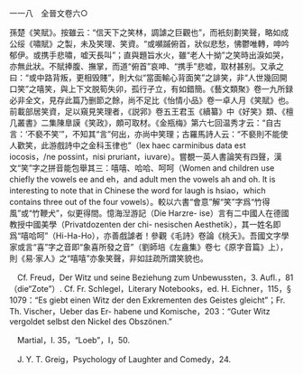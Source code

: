 一一八　全晉文卷六○

孫楚《笑賦》。按雖云：“信天下之笑林，調謔之巨觀也”，而衹刻劃笑聲，略如成公绥《嘯賦》之製，未及笑理、笑資。“或嚬䠞俯首，狀似悲愁，怫鬱唯轉，呻吟郁伊。或携手悲嘯，嘘天長叫”；直與題旨水火，雖“老人十拗”之笑時出淚如哭，亦無此狀。不賦捧腹、撫掌，而道“俯首”哀呻、“携手”悲嘘，取材甚别。又承之曰：“或中路背叛，更相毁賤”，則大似“當面輸心背面笑”之誹笑，非“人世幾回開口笑”之嘻笑，與上下文脱筍失卯，孤行孑立，有如錯簡。《藝文類聚》卷一九所録必非全文，見存此篇乃删節之餘，尚不足比《怡情小品》卷一卓人月《笑賦》也。前載部居笑資，足以窺見笑理者，《説郛》卷五王君玉《續纂》中《好笑》類、《檀几叢書》二集陳臯謨《笑政》，頗可取材。《金瓶梅》第六七回温秀才云：“自古言：‘不褻不笑’”，不知其“言”何出，亦尚中笑理；古羅馬詩人云：“不褻則不能使人歡笑，此游戲詩中之金科玉律也”（lex haec carminibus data est iocosis，/ne possint，nisi pruriant，iuvare）。嘗覩一英人書論笑有四聲，漢文“笑”字之拼音能包舉其三：嘻嘻、哈哈、呵呵（Women and children use chiefly the vowels ee and eh，and adult men the vowels ah and oh. It is interesting to note that in Chinese the word for laugh is hsiao，which contains three out of the four vowels）。較以六書“會意”解“笑”字爲“竹得風”或“竹鞭犬”，似更得間。憶海湼游記（Die Harzre-
ise）言有二中國人在德國教授中國美學（Privatdozenten der chi-
nesischen Aesthetik），其一姓名即爲“嘻哈呵”（Hi-Ha-Ho），亦善戲謔者！參觀《毛詩》卷論《桃夭》。吾國文字學家或言“喜”字之音即“象喜所發之音”（劉師培《左盦集》卷七《原字音篇》上），則《易·家人》之“嘻嘻”亦象笑聲，非如註疏所謂笑貌也。











　Cf. Freud，Der Witz und seine Beziehung zum Unbewussten，3. Aufl.，81（die“Zote”）. Cf. Fr. Schlegel，Literary Notebooks，ed. H. Eichner，115，§ 1079：“Es giebt einen Witz der den Exkrementen des Geistes gleicht”；Fr. Th. Vischer，Ueber das Er-
habene und Komische，203：“Guter Witz vergoldet selbst den Nickel des Obszönen.”

　Martial，I. 35，“Loeb”，I，50.

　J. Y. T. Greig，Psychology of Laughter and Comedy，24.